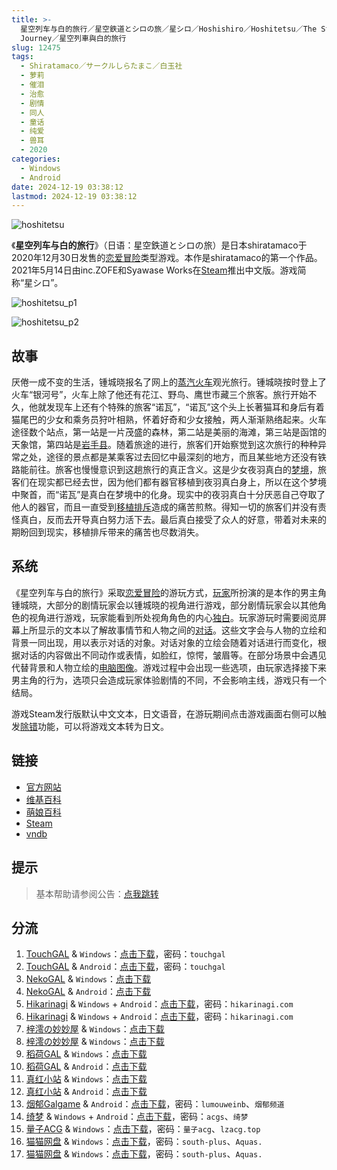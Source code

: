 ```yaml
---
title: >-
  星空列车与白的旅行／星空鉄道とシロの旅／星シロ／Hoshishiro／Hoshitetsu／The Starry Sky Train and Shiro's
  Journey／星空列車與白的旅行
slug: 12475
tags:
  - Shiratamaco／サークルしらたまこ／白玉社
  - 萝莉
  - 催泪
  - 治愈
  - 剧情
  - 同人
  - 童话
  - 纯爱
  - 兽耳
  - 2020
categories:
  - Windows
  - Android
date: 2024-12-19 03:38:12
lastmod: 2024-12-19 03:38:12
---
```


![hoshitetsu](https://static.30hb.cn/vndb/img/hoshitetsu.webp)

《**星空列车与白的旅行**》（日语：星空鉄道とシロの旅）是日本shiratamaco于2020年12月30日发售的[恋爱冒险](https://zh.wikipedia.org/wiki/戀愛冒險)类型游戏。本作是shiratamaco的第一个作品。2021年5月14日由inc.ZOFE和Syawase Works在[Steam](https://zh.wikipedia.org/wiki/Steam)推出中文版。游戏简称“星シロ”。

<!--more-->

![hoshitetsu_p1](https://static.30hb.cn/vndb/img/hoshitetsu_p1.webp)

![hoshitetsu_p2](https://static.30hb.cn/vndb/img/hoshitetsu_p2.webp)

## 故事

厌倦一成不变的生活，锺城晓报名了网上的[蒸汽火车](https://zh.wikipedia.org/wiki/蒸汽火車)观光旅行。锺城晓按时登上了火车“银河号”，火车上除了他还有花江、野鸟、鹰世市藏三个旅客。旅行开始不久，他就发现车上还有个特殊的旅客“诺瓦”，“诺瓦”这个头上长著猫耳和身后有着猫尾巴的少女和乘务员狩叶相熟，怀着好奇和少女接触，两人渐渐熟络起来。火车途径数个站点，第一站是一片茂盛的森林，第二站是美丽的海滩，第三站是函馆的天象馆，第四站是[岩手县](https://zh.wikipedia.org/wiki/岩手縣)。随着旅途的进行，旅客们开始察觉到这次旅行的种种异常之处，途径的景点都是某乘客过去回忆中最深刻的地方，而且某些地方还没有铁路能前往。旅客也慢慢意识到这趟旅行的真正含义。这是少女夜羽真白的[梦境](https://zh.wikipedia.org/wiki/夢)，旅客们在现实都已经去世，因为他们都有器官移植到夜羽真白身上，所以在这个梦境中聚首，而“诺瓦”是真白在梦境中的化身。现实中的夜羽真白十分厌恶自己夺取了他人的器官，而且一直受到[移植排斥](https://zh.wikipedia.org/wiki/移植排斥)造成的痛苦煎熬。得知一切的旅客们并没有责怪真白，反而去开导真白努力活下去。最后真白接受了众人的好意，带着对未来的期盼回到现实，移植排斥带来的痛苦也尽数消失。

## 系统

《星空列车与白的旅行》采取[恋爱冒险](https://zh.wikipedia.org/wiki/戀愛冒險)的游玩方式，[玩家](https://zh.wikipedia.org/wiki/玩家)所扮演的是本作的男主角锺城晓，大部分的剧情玩家会以锺城晓的视角进行游戏，部分剧情玩家会以其他角色的视角进行游戏，玩家能看到所处视角角色的内心[独白](https://zh.wikipedia.org/wiki/独白)。玩家游玩时需要阅览屏幕上所显示的文本以了解故事情节和人物之间的[对话](https://zh.wikipedia.org/wiki/對話)。这些文字会与人物的立绘和背景一同出现，用以表示对话的对象。对话对象的立绘会随着对话进行而变化，根据对话的内容做出不同动作或表情，如脸红，惊愕，皱眉等。在部分场景中会遇见代替背景和人物立绘的[电脑图像](https://zh.wikipedia.org/wiki/電腦圖像)。游戏过程中会出现一些选项，由玩家选择接下来男主角的行为，选项只会造成玩家体验剧情的不同，不会影响主线，游戏只有一个结局。

游戏Steam发行版默认中文文本，日文语音，在游玩期间点击游戏画面右侧可以触发[除错](https://zh.wikipedia.org/wiki/除錯)功能，可以将游戏文本转为日文。

## 链接

- [官方网站](http://shiratamaco.com/)
- [维基百科](https://zh.wikipedia.org/zh-cn/%E6%98%9F%E7%A9%BA%E5%88%97%E8%BB%8A%E8%88%87%E7%99%BD%E7%9A%84%E6%97%85%E8%A1%8C)
- [萌娘百科](https://zh.moegirl.org.cn/zh-hans/%E6%98%9F%E7%A9%BA%E5%88%97%E8%BD%A6%E4%B8%8E%E7%99%BD%E7%9A%84%E6%97%85%E8%A1%8C)
- [Steam](https://store.steampowered.com/app/1567800)
- [vndb](https://vndb.org/v28297)

## 提示

> 基本帮助请参阅公告：[点我跳转](/)

## 分流

1. [TouchGAL](https://www.touchgal.us/) & `Windows`：[点击下载](https://pan.touchgal.net/s/gNqiL)，密码：`touchgal`
2. [TouchGAL](https://www.touchgal.us/) & `Android`：[点击下载](https://pan.touchgal.net/s/Rnrh7)，密码：`touchgal`
3. [NekoGAL](https://www.nekogal.com/) & `Windows`：[点击下载](https://pan.nekogal.top/s/QmJiG)
4. [NekoGAL](https://www.nekogal.com/) & `Android`：[点击下载](https://pan.nekogal.top/s/nWnI4)
5. [Hikarinagi](https://www.hikarinagi.net/) & `Windows` + `Android`：[点击下载](https://pan.yurari.moe/s/K8rSv)，密码：`hikarinagi.com`
6. [Hikarinagi](https://www.hikarinagi.net/) & `Windows` + `Android`：[点击下载](https://pan.yurari.moe/s/rkXwF0)，密码：`hikarinagi.com`
7. [梓澪の妙妙屋](https://zi0.cc/) & `Windows`：[点击下载](https://zi0.cc/d/%60%E3%80%90%E5%90%88%E9%9B%86%E7%B3%BB%E5%88%97%E3%80%91/%E5%8D%97%2BGalGame%E6%B1%89%E5%8C%96%E5%8C%BA%E5%85%A8%E5%8C%BA%E8%B5%84%E6%BA%90%E5%A4%87%E4%BB%BD/2/26/%5B%E3%81%97%E3%82%89%E3%81%9F%E3%81%BE%E3%81%93%5D%20%E6%98%9F%E7%A9%BA%E9%89%84%E9%81%93%E3%81%A8%E3%82%B7%E3%83%AD%E3%81%AE%20%E6%98%9F%E7%A9%BA%E5%88%97%E8%BD%A6%E4%B8%8E%E7%99%BD%E7%9A%84%E6%97%85%E8%A1%8C%20%E6%B1%89%E5%8C%96%E7%A1%AC%E7%9B%98%E7%89%88%5B%E5%AE%98%E6%96%B9%E4%B8%AD%E6%96%87%5D.zip?sign=5goICZgOaRn2XKYAa2K24Jo2ear2FdvHi3q9f5lDW3Q=:0)
8. [梓澪の妙妙屋](https://zi0.cc/) & `Windows`：[点击下载](https://zi0.cc/,%E3%80%90SLG-%E7%AD%96%E7%95%A5%E6%B8%B8%E6%88%8F%E3%80%91/%E3%80%90PC%E3%80%91%E6%98%9F%E7%A9%BA%E5%88%97%E8%BD%A6%E4%B8%8E%E7%99%BD%E7%9A%84%E6%97%85%E8%A1%8C)
9. [稻荷GAL](https://inarigal.com/) & `Windows`：[点击下载](https://tele.zrflie.pw/PC/%E6%98%9F%E7%A9%BA%E5%88%97%E8%BD%A6%E4%B8%8E%E7%99%BD%E7%9A%84%E6%97%85%E8%A1%8C.zip)
10. [稻荷GAL](https://inarigal.com/) & `Android`：[点击下载](https://tele.zrflie.pw/APK/%E6%98%9F%E7%A9%BA%E5%88%97%E8%BD%A6%E4%B8%8E%E7%99%BD%E7%9A%84%E6%97%85%E8%A1%8C.apk)
11. [真红小站](https://www.shinnku.com/) & `Windows`：[点击下载](https://www.shinnku.com/api/download/0/win/%E6%98%9F%E7%A9%BA%E5%88%97%E8%BD%A6%E4%B8%8E%E7%99%BD%E7%9A%84%E6%97%85%E8%A1%8C.7z)
12. [真红小站](https://www.shinnku.com/) & `Android`：[点击下载](https://www.shinnku.com/api/download/0/apk/%E6%98%9F%E7%A9%BA%E5%88%97%E8%BD%A6%E4%B8%8E%E7%99%BD%E7%9A%84%E6%97%85%E8%A1%8C.apk)
13. [烟郁Galgame](https://yanyugal.top/) & `Android`：[点击下载](https://yanyugal.top/d/disk1/%E5%B0%8F%E5%B0%8F%E7%9A%84%E5%88%86%E4%BA%AB%EF%BC%88PC%EF%BC%86%E5%AE%89%E5%8D%93%EF%BC%89/%E5%AE%89%E5%8D%93/%E7%9B%B4%E8%A3%85%E5%AE%89%E8%A3%85%E5%8C%85/%E6%98%9F%E7%A9%BA%E5%88%97%E8%BD%A6%E4%B8%8E%E7%99%BD%E7%9A%84%E6%97%85%E8%A1%8C.7z)，密码：`lumouweinb`、`烟郁频道`
14. [绮梦](https://acgs.one/) & `Windows` + `Android`：[点击下载](https://game.acgs.one/game/46.html)，密码：`acgs`、`绮梦`
15. [量子ACG](https://lzacg.org/) & `Windows`：[点击下载](https://lzacg.org/609)，密码：`量子acg`、`lzacg.top`
16. [猫猫网盘](https://catcat.cloud/) & `Windows`：[点击下载](https://catcat.cloud/d/GalGame/SP%E5%90%8E%E7%AB%AF1%5BGalGame%E5%88%86%E5%8C%BA%5D/%E7%BB%88%E7%82%B9%E6%B1%89%E5%8C%96%E9%87%8D%E6%95%B4v2%E7%89%88-%E7%A6%BB%E6%95%A3/%E6%9C%AC%E4%BD%93-Part2/%5BShiratamaco%5D%20%E6%98%9F%E7%A9%BA%E9%89%84%E9%81%93%E3%81%A8%E3%82%B7%E3%83%AD%E3%81%AE%E6%97%85%20%E6%98%9F%E7%A9%BA%E5%88%97%E8%BD%A6%E4%B8%8E%E7%99%BD%E7%9A%84%E6%97%85%E8%A1%8C.rar)，密码：`south-plus`、`Aquas.`
17. [猫猫网盘](https://catcat.cloud/) & `Windows`：[点击下载](https://catcat.cloud/d/GalGame/SP%E5%90%8E%E7%AB%AF1%5BGalGame%E5%88%86%E5%8C%BA%5D/%E5%8D%97%2BGalGame%E6%B1%89%E5%8C%96%E5%8C%BA%E5%85%A8%E5%8C%BA%E5%A4%87%E4%BB%BD%E5%90%88%E9%9B%86%5B%E9%87%8D%E5%8E%8B%5D-%E7%A6%BB%E6%95%A3/%E7%AC%AC%E4%B8%80%E8%BD%AE-Part2/Main/%5B%E3%81%97%E3%82%89%E3%81%9F%E3%81%BE%E3%81%93%5D%20%E6%98%9F%E7%A9%BA%E9%89%84%E9%81%93%E3%81%A8%E3%82%B7%E3%83%AD%E3%81%AE%20%E6%98%9F%E7%A9%BA%E5%88%97%E8%BD%A6%E4%B8%8E%E7%99%BD%E7%9A%84%E6%97%85%E8%A1%8C%20%E6%B1%89%E5%8C%96%E7%A1%AC%E7%9B%98%E7%89%88%5B%E5%AE%98%E6%96%B9%E4%B8%AD%E6%96%87%5D/%5B%E3%81%97%E3%82%89%E3%81%9F%E3%81%BE%E3%81%93%5D%20%E6%98%9F%E7%A9%BA%E9%89%84%E9%81%93%E3%81%A8%E3%82%B7%E3%83%AD%E3%81%AE%20%E6%98%9F%E7%A9%BA%E5%88%97%E8%BD%A6%E4%B8%8E%E7%99%BD%E7%9A%84%E6%97%85%E8%A1%8C%20%E6%B1%89%E5%8C%96%E7%A1%AC%E7%9B%98%E7%89%88%5B%E5%AE%98%E6%96%B9%E4%B8%AD%E6%96%87%5D.rar)，密码：`south-plus`、`Aquas.`

